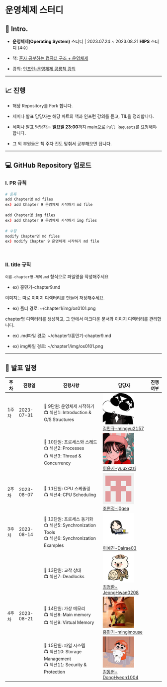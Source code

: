 # 운영체제 스터디

## :memo: Intro.

- **운영체제(Operating System)** 스터디 | 2023.07.24 ~ 2023.08.21 **HIPS** 스터디 (4주)<br>

- 책: [혼자 공부하는 컴퓨터 구조 + 운영체제](https://product.kyobobook.co.kr/detail/S000061584886)<br>

- 강의: [인프런-운영체제 공룡책 강의](https://www.inflearn.com/course/운영체제-공룡책-전공강의)<br>

---

## :chart_with_upwards_trend: 진행

- 해당 Repository를 Fork 합니다.<br>

- 세미나 발표 담당자는 해당 파트의 책과 인프런 강의를 듣고, TIL을 정리합니다.<br>

- 세미나 발표 담당자는 **일요일 23:00**까지 main으로 `Pull Requests`를 요청해야 합니다.<br>

- 그 외 부원들은 책 주차 진도 맞춰서 공부해오면 됩니다.<br>

---

## :computer: GitHub Repository 업로드

### I. PR 규칙

```bash
# 등록
add Chapter명 md files
ex) add Chapter 9 운영체제 시작하기 md file

add Chapter명 img files
ex) add Chapter 9 운영체제 시작하기 img files

# 수정
modify Chapter명 md files
ex) modify Chapter 9 운영체제 시작하기 md file
```

<br>

### II. title 규칙

`이름-chapter명-제목.md` 형식으로 파일명을 작성해주세요<br>

- ex) 홍민기-chapter9.md

이미지는 따로 이미지 디렉터리를 만들어 저장해주세요.<br>

- ex) 폴더 경로: ~/chapter1/img/os0101.png<br>

chapter명 디렉터리를 생성하고, 그 안에서 마크다운 문서와 이미지 디렉터리를 관리합니다.<br>

- ex) .md파일 경로: ~/chapter1/홍민기-chapter9.md<br>

- ex) img파일 경로: ~/chapter1/img/os0101.png<br>

---

## :calendar: 발표 일정

| **주차** | **진행일** | **진행사항**                                                 | **담당자**                                                   | **진행여부** |
| -------- | ---------- | ------------------------------------------------------------ | ------------------------------------------------------------ | ------------ |
| 1주차    | 2023-07-31 | :book: 9단원: 운영체제 시작하기 <br>:tv: 섹션1: Introduction & O/S Structures | <img src="./icon/mingyu.jfif" width="100px"><br>[김민규-mingyu2157](https://github.com/mingyu2157) |              |
|          |            | :book: 10단원: 프로세스와 스레드<br>:tv: 섹션2: Processes<br>:tv: 섹션3: Thread & Concurrency | <img src="./icon/yunji.png" width="100px"><br>[이윤지-yuuxxzzi](https://github.com/yuuxxzzi) |              |
| 2주차    | 2023-08-07 | :book: 11단원: CPU 스케줄링<br>:tv: 섹션4: CPU Scheduling    | <img src="./icon/hyeonjung.png" width="100px"><br>[조현정-j0gea](https://github.com/j0gea) |              |
| 3주차    | 2023-08-14 | :book: 12단원: 프로세스 동기화<br>:tv: 섹션5: Synchronization Tools<br>:tv: 섹션6: Synchronization Examples | <img src="./icon/yejin.png" width="100px"><br>[이예진-Dalrae03](https://github.com/Dalrae03) |              |
|          |            | :book: 13단원: 교착 상태<br>:tv: 섹션7: Deadlocks            | <img src="./icon/jeonghwan.png" width="100px"><br>[최정환-JeongHwan0208](https://github.com/JeongHwan0208) |              |
| 4주차    | 2023-08-21 | :book: 14단원: 가상 메모리<br>:tv: 섹션8: Main memory<br>:tv: 섹션9: Virtual Memory | <img src="./icon/mingi.jfif" width="100px"><br>[홍민기-mingimouse](https://github.com/mingimouse) |              |
|          |            | :book: 15단원: 파일 시스템<br>:tv: 섹션10: Storage Management<br>:tv: 섹션11: Security & Protection | <img src="./icon/donghyeon.jfif" width="100px"><br>[김동현-DongHyeon1004](https://github.com/DongHyeon1004) |              |
